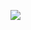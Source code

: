 <!--
id: 8546862918
link: http://jreed91.tumblr.com/post/8546862918
slug: 
date: Sat Aug 06 2011 00:22:05 GMT-0500 (CDT)
publish: 2011-08-06
tags: 
title: 
-->


![](http://25.media.tumblr.com/tumblr_lphqwtXERK1qi8pkco1_1280.png)

